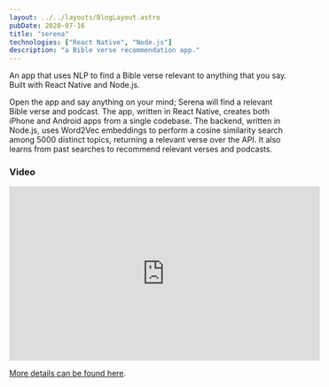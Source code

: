 ```yaml
---
layout: ../../layouts/BlogLayout.astro
pubDate: 2020-07-16
title: "serena"
technologies: ["React Native", "Node.js"]
description: "a Bible verse recommendation app."
---
```


An app that uses NLP to find a Bible verse relevant to anything that you say. Built with React Native and Node.js.


Open the app and say anything on your mind; Serena will find a relevant Bible verse and podcast. The app, written in React Native, creates both iPhone and Android apps from a single codebase. The backend, written in Node.js, uses Word2Vec embeddings to perform a cosine similarity search among 5000 distinct topics, returning a relevant verse over the API. It also learns from past searches to recommend relevant verses and podcasts.

### Video

<iframe width="560" height="315" src="https://www.youtube.com/embed/8H6kkG4PlqA" frameborder="0" allow="accelerometer; autoplay; clipboard-write; encrypted-media; gyroscope; picture-in-picture" allowfullscreen></iframe>

[More details can be found here](https://dayangrah.am/work/serena).
